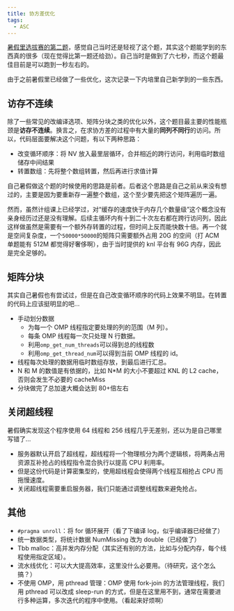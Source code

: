 ```yaml
---
title: 协方差优化
tags:
  - ASC
---
```


[暑假里选拔赛的第二题](https://wu-kan.cn/_posts/2019-07-24-ASC20%E9%80%89%E6%8B%94%E7%BA%AA%E4%BA%8B/#%E4%BC%98%E5%8C%96%E7%BB%84%E7%AC%AC%E4%BA%8C%E9%A2%98)，感觉自己当时还是轻视了这个题，其实这个题能学到的东西真的很多（现在觉得比第一题还给劲）。自己当时是做到了六七秒，而这个题最佳目前是可以跑到一秒左右的。

由于之前暑假里已经做了一些优化，这次记录一下内培里自己新学到的一些东西。

## 访存不连续

除了一些常见的改编译选项、矩阵分块之类的优化以外，这个题目最主要的性能瓶颈是**访存不连续**。换言之，在求协方差的过程中有大量的**同列不同行**的访问。所以，代码层面要解决这个问题，有以下两种思路：

- 改变循环顺序：将 NV 放入最里层循环，合并相近的跨行访问，利用临时数组储存中间结果
- 转置数组：先将整个数组转置，然后再进行求值计算

自己暑假做这个题的时候使用的思路是前者。后者这个思路是自己之前从来没有想过的，主要是因为要重新存一遍整个数组，这个至少要先把这个矩阵遍历一遍。

然而，虽然计组课上已经学过，对“缓存的速度快于内存几个数量级”这个概念没有亲身经历过还是没有理解。后续主循环内有十到二十次左右都在跨行访问列，因此这样做虽然是需要有一个额外存转置的过程，但时间上反而能快数十倍。再一个就是空间复杂度，一个`50000*50000`的矩阵只需要额外占用 20G 的空间（打 ACM 单题能有 512M 都觉得好奢侈啊），由于当时提供的 knl 平台有 96G 内存，因此是完全足够的。

## 矩阵分块

其实自己暑假也有尝试过，但是在自己改变循环顺序的代码上效果不明显。在转置的代码上应该挺明显的吧…

- 手动划分数据
  - 为每一个 OMP 线程指定要处理的列的范围（M 列）。
  - 每条 OMP 线程每一次只处理 N 行数据。
  - 利用`omp_get_num_threads`可以得到总的线程数
  - 利用`omp_get_thread_num`可以得到当前 OMP 线程的 id。
- 线程每次处理的数据用临时数组存放，到最后进行汇总。
- N 和 M 的数值是有依据的，比如 N\*M 的大小不要超过 KNL 的 L2 cache，否则会发生不必要的 cacheMiss
- 分块做完了总加速大概会达到 80+倍左右

## 关闭超线程

暑假确实发现这个程序使用 64 线程和 256 线程几乎无差别，还以为是自己哪里写错了…

- 服务器默认开启了超线程，超线程将一个物理核分为两个逻辑核，将两条占用资源互补抢占的线程指令混合执行以提高 CPU 利用率。
- 但是这份代码是计算密集型的，使用超线程会使得两个线程互相抢占 CPU 而拖慢速度。
- 关闭超线程需要重启服务器，我们只能通过调整线程数来避免抢占。

## 其他

- `#pragma unroll`：将 for 循环展开（看了下编译 log，似乎编译器已经做了）
- 统一数据类型，将统计数据 NumMissing 改为 double（已经做了）
- Tbb malloc：高并发内存分配（其实还有别的方法，比如与分配内存，每个线程使用指定区域）。
- 流水线优化：可以大大提高效率，这里没什么必要用。（待研究，这个怎么搞？）
- 不使用 OMP，用 pthread 管理：OMP 使用 fork-join 的方法管理线程，我们用 pthread 可以改成 sleep-run 的方式，但是在这里用不到，通常在需要进行多种运算，多次迭代的程序中使用。（看起来好烦啊）
